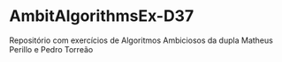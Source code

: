 # AmbitAlgorithmsEx-D37
Repositório com exercícios de Algoritmos Ambiciosos da dupla Matheus Perillo e Pedro Torreão
